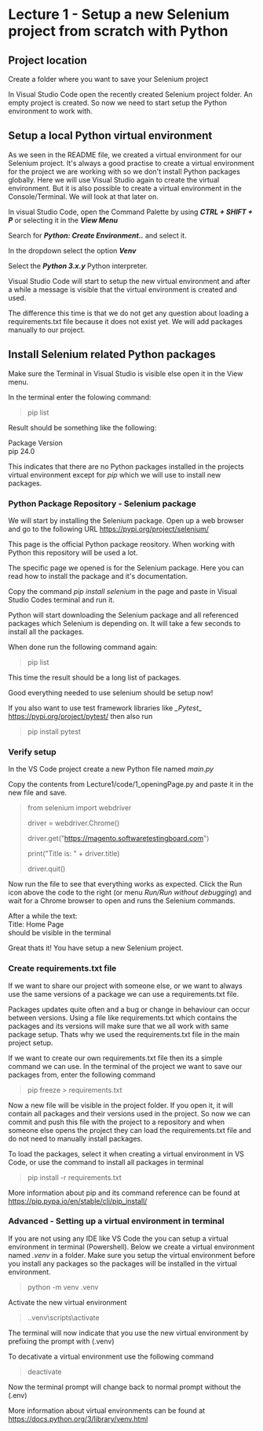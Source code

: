 # Lecture 1 - Setup a new Selenium project from scratch with Python # 

## Project location ##
Create a folder where you want to save your Selenium project

In Visual Studio Code open the recently created Selenium project folder. An empty project is created. So now we need to start setup the Python environment to work with. 

## Setup a local Python virtual environment ## 
As we seen in the README file, we created a virtual environment for our Selenium project. It's always a good practise to create a virtual environment for the project we are working with so we don't install Python packages globally. Here we will use Visual Studio again to create the virtual environment. But it is also possible to create a virtual environment in the Console/Terminal. We will look at that later on.

In visual Studio Code, open the Command Palette by using **_CTRL + SHIFT + P_** or selecting it in the **_View Menu_** 

Search for **_Python: Create Environment.._** and select it.

In the dropdown select the option **_Venv_** 

Select the **_Python 3.x.y_** Python interpreter.

Visual Studio Code will start to setup the new virtual environment and after a while a message is visible that the virtual environment is created and used. 

The difference this time is that we do not get any question about loading a requirements.txt file because it does not exist yet. We will add packages manually to our project.

## Install Selenium related Python packages ##
Make sure the Terminal in Visual Studio is visible else open it in the View menu.

In the terminal enter the folowing command:
> pip list

Result should be something like the following:

Package Version  
pip     24.0

This indicates that there are no Python packages installed in the projects virtual environment except for *_pip_* which we will use to install new packages.

### Python Package Repository - Selenium package ###
We will start by installing the Selenium package. Open up a web browser and go to the following URL https://pypi.org/project/selenium/

This page is the official Python package reository. When working with Python this repository will be used a lot.

The specific page we opened is for the Selenium package. Here you can read how to install the package and it's documentation.

Copy the command *_pip install selenium_* in the page and paste in Visual Studio Codes terminal and run it.

Python will start downloading the Selenium package and all referenced packages which Selenium is depending on. It will take a few seconds to install all the packages.

When done run the following command again:
> pip list

This time the result should be a long list of packages. 

Good everything needed to use selenium should be setup now! 

If you also want to use test framework libraries like *_Pytest*_ https://pypi.org/project/pytest/ then also run  
> pip install pytest

### Verify setup ###
In the VS Code project create a new Python file named *_main.py_*

Copy the contents from Lecture1/code/1_openingPage.py and paste it in the new file and save.
>from selenium import webdriver
>
>driver = webdriver.Chrome()
>
>driver.get("https://magento.softwaretestingboard.com")
>
>print("Title is: " + driver.title)
>
>driver.quit()

Now run the file to see that everything works as expected. Click the Run icon above the code to the right (or menu *_Run/Run without debugging_*) and wait for a Chrome browser to open and runs the Selenium commands. 

After a while the text:  
Title: Home Page  
should be visible in the terminal

Great thats it! You have setup a new Selenium project. 

### Create requirements.txt file ###
If we want to share our project with someone else, or we want to always use the same versions of a package we can use a requirements.txt file.

Packages updates quite often and a bug or change in behaviour can occur between versions. Using a file like requirements.txt which contains the packages and its versions will make sure that we all work with same package setup. Thats why we used the requirements.txt file in the main project setup. 

If we want to create our own requirements.txt file then its a simple command we can use. In the terminal of the project we want to save our packages from, enter the following command
> pip freeze > requirements.txt

Now a new file will be visible in the project folder. If you open it, it will contain all packages and their versions used in the project. So now we can commit and push this file with the project to a repository and when someone else opens the project they can load the requirements.txt file and do not need to manually install packages.

To load the packages, select it when creating a virtual environment in VS Code, or use the command to install all packages in terminal
> pip install -r requirements.txt

More information about pip and its command reference can be found at https://pip.pypa.io/en/stable/cli/pip_install/

### Advanced - Setting up a virtual environment in terminal ###
If you are not using any IDE like VS Code the you can setup a virtual environment in terminal (Powershell). Below we create a virtual environment named *_.venv_* in a folder. Make sure you setup the virtual environment before  you install any packages so the packages will be installed in the virtual environment.
 
> python -m venv .venv

Activate the new virtual environment
>  .\.venv\scripts\activate 

The terminal will now indicate that you use the new virtual environment by prefixing the prompt with (.venv)

To decativate a virtual environment use the following command	
> deactivate

Now the terminal prompt will change back to normal prompt without the (.env)

More information about virtual environments can be found at https://docs.python.org/3/library/venv.html